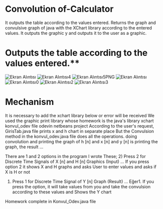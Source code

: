 # Convolution of-Calculator
It outputs the table according to the values entered. Returns the graph and convulsive graph of java with the XChart library according to the entered values. It outputs the graphic y and outputs it to the user as a graphic.

# Outputs the table according to the values entered.**

![Ekran Alıntısı](https://user-images.githubusercontent.com/57585087/85200416-d3521d00-b2ff-11ea-9559-b7ca6636673a.PNG)
![Ekran Alıntısı4](https://user-images.githubusercontent.com/57585087/85200435-00063480-b300-11ea-85dd-60ab3e3dbe54.PNG)
![Ekran Alıntısı5PNG](https://user-images.githubusercontent.com/57585087/85200436-01376180-b300-11ea-8394-02c5c7e37113.PNG)
![Ekran Alıntısı](https://user-images.githubusercontent.com/57585087/85200437-01376180-b300-11ea-945b-c6987ac21632.PNG)
![Ekran Alıntısı0](https://user-images.githubusercontent.com/57585087/85200438-01cff800-b300-11ea-8447-6f074748a194.PNG)
![Ekran Alıntısı2](https://user-images.githubusercontent.com/57585087/85200439-03012500-b300-11ea-8b90-2cb47c24a41d.PNG)
![Ekran Alıntısı3](https://user-images.githubusercontent.com/57585087/85200440-03012500-b300-11ea-84ed-2311259ce53b.PNG)

# Mechanism

It is necessary to add the xchart library below or error will be received
We used the graphic print library whose homework is the java's library xchart
konvul_odev file odevin netbeans project
According to the user's request, GirisTab.java
file prints x and h chart in separate place
But the Convulsion method in the konvul_odev.java file does all the operations.
doing convolution and printing the graph of h [n] and x [n] and y [n]
is printing the graph, the result ...


There are 1 and 2 options in the program I wrote
These;
2) Press 2 for Discrete Time Signals of X [n] and H [n] Graphics (Input) ...
If you press option 2 it shows X and H graphs and asks User to enter values
and asks if X is H or not
1) Press 1 for Discrete Time Signal of Y [n] Graph (Result) ...
Eğer1. If you press the option, it will take values ​​from you and take the convulsion according to these values ​​and
Shows the Y chart


Homework complete in Konvul_Odev.java file

